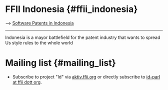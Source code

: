 # FFII Indonesia {#ffii_indonesia}

\--\> [ Software Patents in Indonesia](SwpatidEn "wikilink")

------------------------------------------------------------------------

Indonesia is a mayor battlefield for the patent industry that wants to
spread Us style rules to the whole world

# Mailing list {#mailing_list}

-   Subscribe to project \"Id\" via
    [aktiv.ffii.org](http://aktiv.ffii.org "wikilink") or directly
    subscribe to [id-parl at ffii dott
    org](http://lists.ffii.org/mailman/listinfo/id-parl/ "wikilink").
